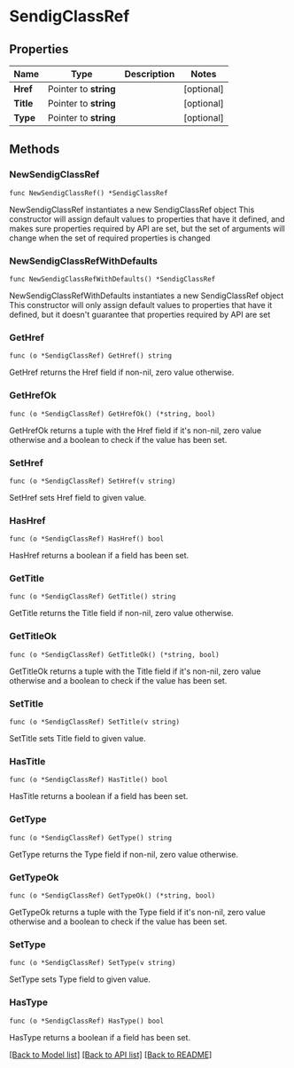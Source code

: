 # SendigClassRef

## Properties

Name | Type | Description | Notes
------------ | ------------- | ------------- | -------------
**Href** | Pointer to **string** |  | [optional] 
**Title** | Pointer to **string** |  | [optional] 
**Type** | Pointer to **string** |  | [optional] 

## Methods

### NewSendigClassRef

`func NewSendigClassRef() *SendigClassRef`

NewSendigClassRef instantiates a new SendigClassRef object
This constructor will assign default values to properties that have it defined,
and makes sure properties required by API are set, but the set of arguments
will change when the set of required properties is changed

### NewSendigClassRefWithDefaults

`func NewSendigClassRefWithDefaults() *SendigClassRef`

NewSendigClassRefWithDefaults instantiates a new SendigClassRef object
This constructor will only assign default values to properties that have it defined,
but it doesn't guarantee that properties required by API are set

### GetHref

`func (o *SendigClassRef) GetHref() string`

GetHref returns the Href field if non-nil, zero value otherwise.

### GetHrefOk

`func (o *SendigClassRef) GetHrefOk() (*string, bool)`

GetHrefOk returns a tuple with the Href field if it's non-nil, zero value otherwise
and a boolean to check if the value has been set.

### SetHref

`func (o *SendigClassRef) SetHref(v string)`

SetHref sets Href field to given value.

### HasHref

`func (o *SendigClassRef) HasHref() bool`

HasHref returns a boolean if a field has been set.

### GetTitle

`func (o *SendigClassRef) GetTitle() string`

GetTitle returns the Title field if non-nil, zero value otherwise.

### GetTitleOk

`func (o *SendigClassRef) GetTitleOk() (*string, bool)`

GetTitleOk returns a tuple with the Title field if it's non-nil, zero value otherwise
and a boolean to check if the value has been set.

### SetTitle

`func (o *SendigClassRef) SetTitle(v string)`

SetTitle sets Title field to given value.

### HasTitle

`func (o *SendigClassRef) HasTitle() bool`

HasTitle returns a boolean if a field has been set.

### GetType

`func (o *SendigClassRef) GetType() string`

GetType returns the Type field if non-nil, zero value otherwise.

### GetTypeOk

`func (o *SendigClassRef) GetTypeOk() (*string, bool)`

GetTypeOk returns a tuple with the Type field if it's non-nil, zero value otherwise
and a boolean to check if the value has been set.

### SetType

`func (o *SendigClassRef) SetType(v string)`

SetType sets Type field to given value.

### HasType

`func (o *SendigClassRef) HasType() bool`

HasType returns a boolean if a field has been set.


[[Back to Model list]](../README.md#documentation-for-models) [[Back to API list]](../README.md#documentation-for-api-endpoints) [[Back to README]](../README.md)


